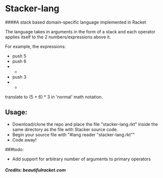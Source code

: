 # Stacker-lang
####A stack based domain-specific language implemented in Racket 

The language takes in arguments in the form of a stack and each operator applies itself to the 2 numbers/expressions above it.

For example, the expressions:
-  push 5
-  push 6
-  +
-  push 3
-  *
  
translate to (5 + 6) * 3 in 'normal' math notation. 

## Usage:
- Download/clone the repo and place the file "stacker-lang.rkt" inside the same directory as the file with Stacker source code.
- Begin your source file with "#lang reader "stacker-lang.rkt""
- Code away!

###todo:
- Add support for arbitrary number of arguments to primary operators

##### Credits: beautifulracket.com
